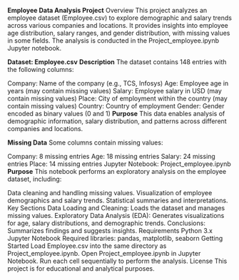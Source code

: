 **Employee Data Analysis Project**
Overview
This project analyzes an employee dataset (Employee.csv) to explore demographic and salary trends across various companies and locations. It provides insights into employee age distribution, salary ranges, and gender distribution, with missing values in some fields. The analysis is conducted in the Project_employee.ipynb Jupyter notebook.

**Dataset: Employee.csv**
**Description**
The dataset contains 148 entries with the following columns:

Company: Name of the company (e.g., TCS, Infosys)
Age: Employee age in years (may contain missing values)
Salary: Employee salary in USD (may contain missing values)
Place: City of employment within the country (may contain missing values)
Country: Country of employment
Gender: Gender encoded as binary values (0 and 1)
**Purpose**
This data enables analysis of demographic information, salary distribution, and patterns across different companies and locations.

**Missing Data**
Some columns contain missing values:

Company: 8 missing entries
Age: 18 missing entries
Salary: 24 missing entries
Place: 14 missing entries
Jupyter Notebook: Project_employee.ipynb
**Purpose**
This notebook performs an exploratory analysis on the employee dataset, including:

Data cleaning and handling missing values.
Visualization of employee demographics and salary trends.
Statistical summaries and interpretations.
Key Sections
Data Loading and Cleaning: Loads the dataset and manages missing values.
Exploratory Data Analysis (EDA): Generates visualizations for age, salary distributions, and demographic trends.
Conclusions: Summarizes findings and suggests insights.
Requirements
Python 3.x
Jupyter Notebook
Required libraries: pandas, matplotlib, seaborn
Getting Started
Load Employee.csv into the same directory as Project_employee.ipynb.
Open Project_employee.ipynb in Jupyter Notebook.
Run each cell sequentially to perform the analysis.
License
This project is for educational and analytical purposes.

